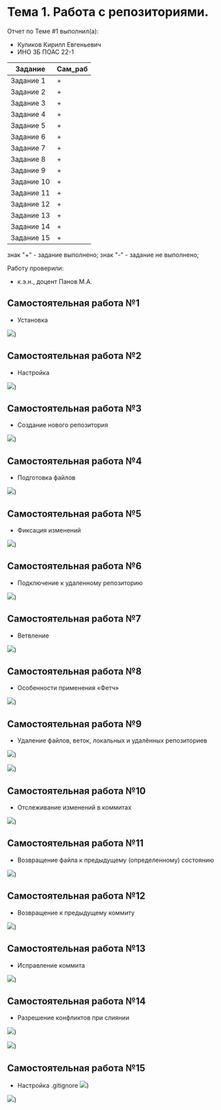 # Тема 1. Работа с репозиториями.
Отчет по Теме #1 выполнил(а):
- Куликов Кирилл Евгеньевич    
- ИНО ЗБ ПОАС 22-1

| Задание | Сам_раб |
| ------ | ------ |
| Задание 1 | + |
| Задание 2 | + |
| Задание 3 | + |
| Задание 4 | + |
| Задание 5 | + |
| Задание 6 | + |
| Задание 7 | + |
| Задание 8 | + |
| Задание 9 | + |
| Задание 10 | + |
| Задание 11 | + |
| Задание 12 | + |
| Задание 13 | + |
| Задание 14 | + |
| Задание 15 | + |

знак "+" - задание выполнено; знак "-" - задание не выполнено;

Работу проверили:
- к.э.н., доцент Панов М.А.

## Самостоятельная работа №1
- Установка
  
![](Picture/1.png))
  
## Самостоятельная работа №2
- Настройка
  
![](Picture/2.png))
  
## Самостоятельная работа №3
- Создание нового репозитория
  
![](Picture/3.png))

## Самостоятельная работа №4
- Подготовка файлов
  
![](Picture/4.png))
  
## Самостоятельная работа №5
- Фиксация изменений
  
![](Picture/5.png))
  
## Самостоятельная работа №6
- Подключение к удаленному репозиторию
  
![](Picture/6.png))
  
## Самостоятельная работа №7
- Ветвление
  
![](Picture/7.png))

## Самостоятельная работа №8
- Особенности применения «Фетч»
  
![](Picture/8.png))
  
## Самостоятельная работа №9
- Удаление файлов, веток, локальных и удалённых репозиториев
  
![](Picture/9.1.png))

![](Picture/9.2.png))
  
## Самостоятельная работа №10
- Отслеживание изменений в коммитах
  
![](Picture/10.png))

## Самостоятельная работа №11
- Возвращение файла к предыдущему (определенному) состоянию
  
![](Picture/11.png))

## Самостоятельная работа №12
- Возвращение к предыдущему коммиту
  
![](Picture/12.png))

## Самостоятельная работа №13
- Исправление коммита
  
![](Picture/13.png))

## Самостоятельная работа №14
- Разрешение конфликтов при слиянии
  
![](Picture/14.1.png))

![](Picture/14.2.png))

## Самостоятельная работа №15
- Настройка .gitignore
![](Picture/15.1.png))

![](Picture/15.2.png))

